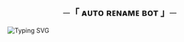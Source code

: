 <h2 align="center">
  ─「 ᴀᴜᴛᴏ ʀᴇɴᴀᴍᴇ ʙᴏᴛ 」─
</h2>


![Typing SVG](https://readme-typing-svg.herokuapp.com/?lines=AUTO+RENAME+BOT+!;CREATED+BY+SHADOW!)
</p>
